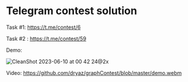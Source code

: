 # Telegram contest solution

Task #1: https://t.me/contest/6

Task #2 : https://t.me/contest/59

Demo:

![CleanShot 2023-06-10 at 00 42 24@2x](https://github.com/dryaz/graphContest/assets/1395176/29ebf3f2-ff55-48fd-92b7-03da32121396)

Video: https://github.com/dryaz/graphContest/blob/master/demo.webm
